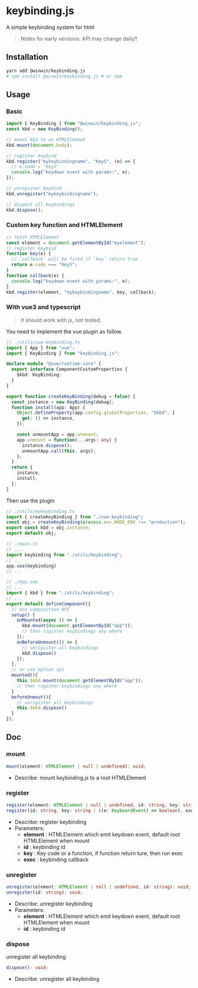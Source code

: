 # keybinding.js

A simple keybinding system for html

> Notes for early versions:
> API may change daily!!

## Installation

```bash
yarn add @winwin/keybinding.js
# npm install @winwin/keybinding.js # or npm
```

## Usage

### Basic

```js
import { KeyBinding } from "@winwin/keybinding.js";
const kbd = new KeyBinding();

// mount kbd to an HTMLElemnet
kbd.mount(document.body);

// register keybind
kbd.register("mykeybindingname", "KeyS", (e) => {
  // e.code = "KeyS"
  console.log("keydown event with params:", e);
});

// unregister keybind
kbd.unregister("mykeybindingname");

// dispost all keybindings
kbd.dispose();
```

### Custom key function and HTMLElement

```js
// fetch HTMLElement
const element = document.getElementById("myelement");
// register keybind
function key(e) {
  // `callback` will be fired if `key` return true
  return e.code === "KeyS";
}
function callback(e) {
  console.log("keydown event with params:", e);
}
kbd.register(element, "mykeybindingname", key, callback);
```

### With vue3 and typescript

> It should work with js, not tested.

You need to implement the vue plugin as follow.

```ts
// ./utils/vue-keybinding.ts
import { App } from "vue";
import { KeyBinding } from "keybinding.js";

declare module "@vue/runtime-core" {
  export interface ComponentCustomProperties {
    $kbd: KeyBinding;
  }
}

export function createKeyBinding(debug = false) {
  const instance = new KeyBinding(debug);
  function install(app: App) {
    Object.defineProperty(app.config.globalProperties, "$kbd", {
      get: () => instance,
    });

    const unmountApp = app.unmount;
    app.unmount = function(...args: any) {
      instance.dispose();
      unmountApp.call(this, args);
    };
  }
  return {
    instance,
    install,
  };
}
```

Then use the plugin

```ts
// ./utils/mykeybinding.ts
import { createKeyBinding } from "./vue-keybinding";
const obj = createKeyBinding(process.env.NODE_ENV !== "production");
export const kbd = obj.instance;
export default obj;

// ./main.ts
// ...
import keybinding from "./utils/keybinding";
// ...
app.use(keybinding)
// ...

// ./App.vue
// ...
import { kbd } from "./utils/keybinding";
// ...
export default defineComponent({
  // Use composition API
  setup() {
    onMounted(async () => {
      kbd.mount(document.getElementById("app"));
      // then rigister keybindings any where
    });
    onBeforeUnmount(() => {
      // unrigister all keybindings
      kbd.dispose()
    });
  },
  // or use option api
  mounted(){
    this.$kbd.mount(document.getElementById("app"));
    // then rigister keybindings any where
  }
  beforeUnmout(){
    // unrigister all keybindings
    this.$kbd.dispose()
  }
});
```

## Doc

### mount

```ts
mount(element: HTMLElement | null | undefined): void;
```

- Describe: mount keybinding.js to a root HTMLElement

### register

```ts
register(element: HTMLElement | null | undefined, id: string, key: string | ((e: KeyboardEvent) => boolean), exec: (e: KeyboardEvent) => void): void;
register(id: string, key: string | ((e: KeyboardEvent) => boolean), exec: (e: KeyboardEvent) => void): void;
```

- Describe: register keybinding
- Parameters:
  - **element** : HTMLElement which emit keydown event, default root HTMLElement when mount
  - **id** : keybinding id
  - **key** : Key code or a function, if function return ture, then run exec
  - **exec** : keybinding callback

### unregister

```ts
unregister(element: HTMLElement | null | undefined, id: string): void;
unregister(id: string): void;
```

- Describe: unregister keybinding
- Parameters:
  - **element** : HTMLElement which emit keydown event, default root HTMLElement when mount
  - **id** : keybinding id

### dispose

unregister all keybinding

```ts
dispose(): void;
```

- Describe: unregister all keybinding
